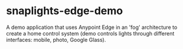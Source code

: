 snaplights-edge-demo
====================

A demo application that uses Anypoint Edge in an 'fog' architecture to create a home control system (demo controls lights through different interfaces: mobile, photo, Google Glass). 
